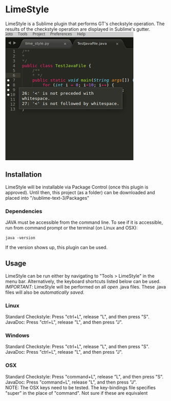 # LimeStyle
LimeStyle is a Sublime plugin that performs GT's checkstyle operation.
The results of the checkstyle operation are displayed in Sublime's gutter.  
![Screen shot](https://github.com/kauboy26/LimeStyle/blob/master/screen_shot.png)

## Installation
LimeStyle will be installable via Package Control (once this plugin is approved).
Until then, this project (as a folder) can be downloaded and placed into "/sublime-text-3/Packages"

### Dependencies
JAVA must be accessible from the command line. To see if it is accessible,
run from command prompt or the terminal (on Linux and OSX):
```
java -version
```
If the version shows up, this plugin can be used.

## Usage
LimeStyle can be run either by navigating to "Tools > LimeStyle" in the menu bar.
Alternatively, the keyboard shortcuts listed below can be used.  
*IMPORTANT*: LimeStyle will be performed on all *open* .java files. These .java
files will also be *automatically saved*.

### Linux
Standard Checkstyle: Press "ctrl+L", release "L", and then press "S".  
JavaDoc: Press "ctrl+L", release "L", and then press "J".

### Windows
Standard Checkstyle: Press "ctrl+L", release "L", and then press "S".  
JavaDoc: Press "ctrl+L", release "L", and then press "J".

### OSX
Standard Checkstyle: Press "command+L", release "L", and then press "S".  
JavaDoc: Press "command+L", release "L", and then press "J".  
NOTE: The OSX keys need to be tested. The key-bindings file specifies "super" in
the place of "command". Not sure if these are equivalent